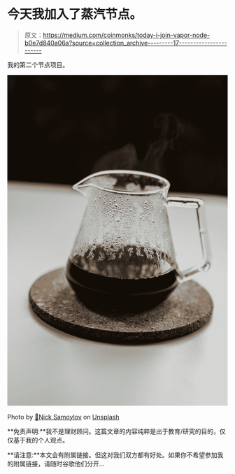 # 今天我加入了蒸汽节点。

> 原文：<https://medium.com/coinmonks/today-i-join-vapor-node-b0e7d840a06a?source=collection_archive---------17----------------------->

我的第二个节点项目。

![](img/d6ca7a73eb6072eea6e28ed2359add12.png)

Photo by [🤘Nick Samoylov](https://unsplash.com/@nickkimel?utm_source=medium&utm_medium=referral) on [Unsplash](https://unsplash.com?utm_source=medium&utm_medium=referral)

**免责声明:**我不是理财顾问。这篇文章的内容纯粹是出于教育/研究的目的，仅仅基于我的个人观点。

**请注意:**本文会有附属链接。但这对我们双方都有好处。如果你不希望参加我的附属链接，请随时谷歌他们分开…